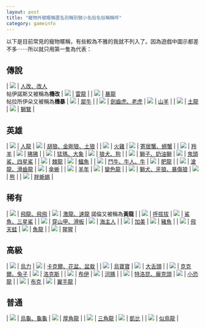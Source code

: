 ```yaml
---
layout: post
title: "寵物外號暱稱匿名別稱別號小名俗名俗稱稱呼"
category: gameinfo
---
```



<p>以下是目前常見的寵物暱稱，有些較為不雅的我就不列入了。因為遊戲中圖示都差不多⋯⋯所以就只用第一隻為代表：</p>

## 傳說

| ![](http://i.imgbox.com/VWKYjcSy.jpg) | [人改、改人](/pets-1/)<br>帖伊諾斯又被稱為**機改** | ![](http://i.imgbox.com/KPz6jZpg.jpg) | [雷龍](/pets-42/) |
| ![](http://i.imgbox.com/O5qa9HFc.jpg) | [暴龍](/pets-11/)<br>帖拉所伊朵又被稱為**機暴** | ![](http://i.imgbox.com/jao2CpvW.jpg) | [犀牛](/pets-53/) |
| ![](http://i.imgbox.com/LHWzkjcn.jpg) | [劍齒虎、老虎](/pets-24/) | ![](http://i.imgbox.com/xZE5xXiB.jpg) | [山羊](/pets-58/) |
| ![](http://i.imgbox.com/XYquhJz7.jpg) | [土龍](/pets-34/) | ![](http://i.imgbox.com/oJwbHf11.jpg) | [獅鷲](/pets-472/) |

## 英雄

| ![](http://i.imgbox.com/0xmWV9GB.jpg) | [人龍](/pets-64/) | ![](http://i.imgbox.com/ARSYfox5.jpg) | [胡狼、金剛狼、土狼](/pets-146/) |
| ![](http://i.imgbox.com/83TtLAd4.jpg) | [火雞](/pets-76/) | ![](http://i.imgbox.com/GoICEkO3.jpg) | [寄居蟹、螃蟹](/pets-153/) |
| ![](http://i.imgbox.com/VVhJamnO.jpg) | [羚羊](/pets-84/) | ![](http://i.imgbox.com/Boo91pjx.jpg) | [狒狒](/pets-160/) |
| ![](http://i.imgbox.com/8O4zX9DT.jpg) | [猛瑪、大象](/pets-93/) | ![](http://i.imgbox.com/gowa3VmN.jpg) | [狼犬、狗](/pets-166/) |
| ![](http://i.imgbox.com/AG44vGzw.jpg) | [獅子、奶油獅](/pets-101/) | ![](http://i.imgbox.com/VH0Uqyvr.jpg) | [鬼頭鯊、四星鯊](/pets-174/) |
| ![](http://i.imgbox.com/zFoE1VEi.jpg) | [棘龍](/pets-107/) | ![](http://i.imgbox.com/QSgIiFFL.jpg) | [鱷魚](/pets-180/) |
| ![](http://i.imgbox.com/BUXT0J2b.jpg) | [鬥牛、牛人、牛](/pets-115/) | ![](http://i.imgbox.com/vvMuoL1f.jpg) | [肥龍](/pets-185/) |
| ![](http://i.imgbox.com/T74Qu9ii.jpg) | [滄龍、滑齒龍](/pets-121/) | ![](http://i.imgbox.com/xSTK8PTK.jpg) | [傘蜥](/pets-191/) |
| ![](http://i.imgbox.com/RebDRDtm.jpg) | [羊年](/pets-127/) | ![](http://i.imgbox.com/lBPjr9qL.jpg) | [變色龍](/pets-479/) |
| ![](http://i.imgbox.com/oYdykyvw.jpg) | [獅犬、牙狼、暴傷狼](/pets-133/) | ![](http://i.imgbox.com/U0P31BVD.jpg) | [熊](/pets-484/) |
| ![](http://i.imgbox.com/MgR8neeH.jpg) | [胖蜥蜴](/pets-138/) |


## 稀有

| ![](http://i.imgbox.com/XuLsGWln.jpg) | [飛龍、飛飛](/pets-197/) | ![](http://i.imgbox.com/klaOz2iv.jpg) | [激龍、速龍](/pets-263/)
諾倫又被稱為**黃龍** |
| ![](http://i.imgbox.com/I4BzOaTR.jpg) | [呼拔拔](/pets-207/) | ![](http://i.imgbox.com/0KOicqLe.jpg) | [鯊魚、三星鯊](/pets-271/) |
| ![](http://i.imgbox.com/BCS1UHmr.jpg) | [穿山甲、滑板](/pets-218/) | ![](http://i.imgbox.com/Kk4PPoVG.jpg) | [海主人](/pets-279/) |
| ![](http://i.imgbox.com/hFbg0xCR.jpg) | [加美](/pets-230/) | ![](http://i.imgbox.com/rT1pB4ZA.jpg) | [豬魚](/pets-285/) |
| ![](http://i.imgbox.com/9lBLIMWz.jpg) | [飛天蛙](/pets-242/) | ![](http://i.imgbox.com/1I6hVYYI.jpg) | [魚龍](/pets-294/) |
| ![](http://i.imgbox.com/rzZVswuP.jpg) | [猩猩](/pets-251/) |

## 高級

| ![](http://i.imgbox.com/TXjlzT0p.jpg) | [烏力](/pets-302/) | ![](http://i.imgbox.com/df3OPngv.jpg) | [卡克爾、花盆、盆栽](/pets-374/) |
| ![](http://i.imgbox.com/OhSpj26S.jpg) | [烏寶寶](/pets-314/) | ![](http://i.imgbox.com/LsmTXXIL.jpg) | [大舌頭](/pets-383/) |
| ![](http://i.imgbox.com/n5lAR6Tv.jpg) | [克克爾、兔子](/pets-326/) | ![](http://i.imgbox.com/8y4F5Vlp.jpg) | [洛克斯](/pets-394/) |
| ![](http://i.imgbox.com/AJ08iJOB.jpg) | [布伊](/pets-338/) | ![](http://i.imgbox.com/YEmpaYGA.jpg) | [河豚](/pets-401/) |
| ![](http://i.imgbox.com/JNVxaTdD.jpg) | [特洛昆、龐克頭](/pets-350/) | ![](http://i.imgbox.com/ufN6wX5h.jpg) | [小恐龍](/pets-409/) |
| ![](http://i.imgbox.com/70E2gzd7.jpg) | [布克](/pets-362/) | ![](http://i.imgbox.com/DfsO0l3t.jpg) | [翼手龍](/pets-417/) |

## 普通

| ![](http://i.imgbox.com/4FW5nRxT.jpg) | [烏龜、龜龜](/pets-425/) | ![](http://i.imgbox.com/FGF5iJ7p.jpg) | [厚角龍](/pets-452/) |
| ![](http://i.imgbox.com/y6e8zI83.jpg) | [三角龍](/pets-436/) | ![](http://i.imgbox.com/gn2R8Jq5.jpg) | [凱比](/pets-461/) |
| ![](http://i.imgbox.com/WLlAEiWa.jpg) | [似鳥龍](/pets-444/) |
